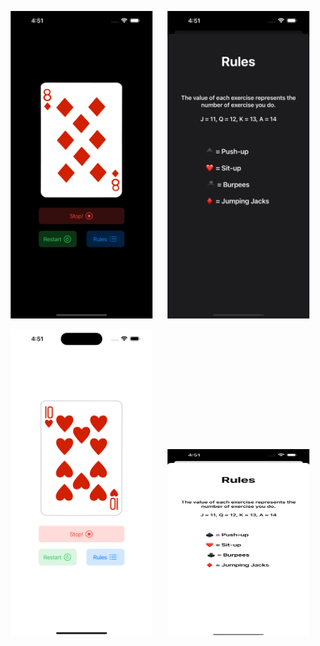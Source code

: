 <p align="center">
  <img src="CardWorkout/Assets.xcassets/CardSelectionDark.png" alt="CardSelection" width="45%" height="45%" style="margin-right: 20px;" />
  <img src="CardWorkout/Assets.xcassets/RulesDark.png" alt="Rules" width="45%" />
</p>
<p align="center">
  <img src="CardWorkout/Assets.xcassets/CardSelectionLight.png" alt="CardSelection" width="45%" height="45%" style="margin-right: 20px;" />
  <img src="CardWorkout/Assets.xcassets/RulesLight.png" alt="Rules" width="45%" height="300" />
</p>
